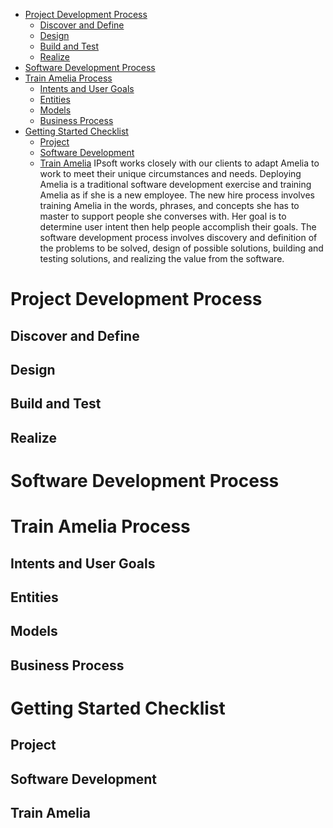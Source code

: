 -   [Project Development Process](#HiringAmelia-ProjectDevelopmentProcess)
    -   [Discover and Define](#HiringAmelia-DiscoverandDefine)
    -   [Design](#HiringAmelia-Design)
    -   [Build and Test](#HiringAmelia-BuildandTest)
    -   [Realize](#HiringAmelia-Realize)
-   [Software Development Process](#HiringAmelia-SoftwareDevelopmentProcess)
-   [Train Amelia Process](#HiringAmelia-TrainAmeliaProcess)
    -   [Intents and User Goals](#HiringAmelia-IntentsandUserGoals)
    -   [Entities](#HiringAmelia-Entities)
    -   [Models](#HiringAmelia-Models)
    -   [Business Process](#HiringAmelia-BusinessProcess)
-   [Getting Started Checklist](#HiringAmelia-GettingStartedChecklist)
    -   [Project](#HiringAmelia-Project)
    -   [Software Development](#HiringAmelia-SoftwareDevelopment)
    -   [Train Amelia](#HiringAmelia-TrainAmelia)
IPsoft works closely with our clients to adapt Amelia to work to meet their unique circumstances and needs. Deploying Amelia is a traditional software development exercise and training Amelia as if she is a new employee.
The new hire process involves training Amelia in the words, phrases, and concepts she has to master to support people she converses with. Her goal is to determine user intent then help people accomplish their goals. The software development process involves discovery and definition of the problems to be solved, design of possible solutions, building and testing solutions, and realizing the value from the software.
# Project Development Process
## Discover and Define
## Design
## Build and Test
## Realize
# Software Development Process
# Train Amelia Process
## Intents and User Goals
## Entities
## Models
## Business Process
# Getting Started Checklist
## Project
## Software Development
## Train Amelia

